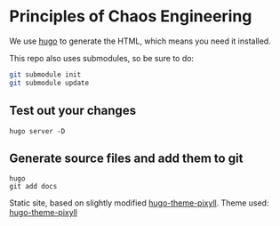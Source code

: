 # Principles of Chaos Engineering

We use [hugo] to generate the HTML, which means you need it installed.

This repo also uses submodules, so be sure to do:

```bash
git submodule init
git submodule update
```

## Test out your changes

```
hugo server -D
```

## Generate source files and add them to git

```
hugo
git add docs
```


Static site, based on slightly  modified [hugo-theme-pixyll](https://github.com/azmelanar/hugo-theme-pixyll).
Theme used: [hugo-theme-pixyll](https://github.com/DenisBalan/hugo-theme-pixyll)

[hugo]: https://gohugo.io/getting-started/